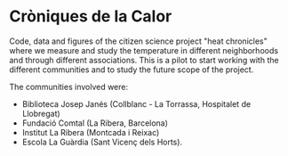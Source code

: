 # Cròniques de la Calor
Code, data and figures of the citizen science project "heat chronicles" where we measure and study the temperature in different neighborhoods and through different associations. This is a pilot to start working with the different communities and to study the future scope of the project. 

The communities involved were:
  - Biblioteca Josep Janés (Collblanc - La Torrassa, Hospitalet de Llobregat)
  - Fundació Comtal (La Ribera, Barcelona)
  - Institut La Ribera (Montcada i Reixac)
  - Escola La Guàrdia (Sant Vicenç dels Horts).
